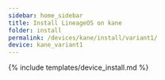 ```yaml
---
sidebar: home_sidebar
title: Install LineageOS on kane
folder: install
permalink: /devices/kane/install/variant1/
device: kane_variant1
---
```

{% include templates/device_install.md %}
